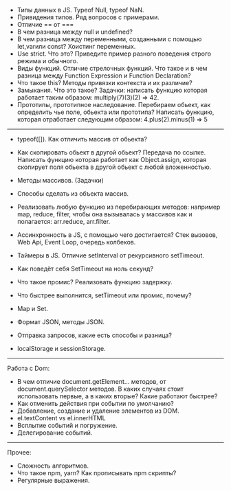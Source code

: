 * Типы данных в JS. Typeof Null, typeof NaN.
* Привидения типов. Ряд вопросов с примерами.
* Отличие == от ===
* В чем разница между null и undefined?
* В чем разница между переменными, созданными с помощью let,varили const? Хоистинг переменных.
* Use strict. Что это? Приведите пример разного поведения строго режима и обычного.
* Виды функций. Отличие стрелочных функций. Что такое и в чем разница между Function Expression и Function Declaration?
* Что такое this? Методы привязки контекста и их различие?
* Замыкания. Что это такое? Задачки: написать функцию которая работает таким образом: multiply(7)(3)(2) => 42.
* Прототипы, прототипное наследование. Перебираем обьект, как определить чье поле, обьекта или прототипа? Написать функцию, которая отработает следующим образом: 4.plus(2).minus(1) => 5
---
* typeof([]). Как отличить массив от обьекта?
* Как скопировать обьект в другой обьект? Передача по ссылке. Написать функцию которая работает как Object.assign, которая скопирует поля обьекта в другой обьект с любой вложенностью.
* Методы массивов. (Задачки)
* Способы сделать из объекта массив.



* Реализовать любую функцию из перебирающих методов: например map, reduce, filter, чтобы она вызывалась у массивов как и полагается: arr.reduce, arr.filter.
* Ассинхронность в JS, с помощью чего достигается? Стек вызовов, Web Api, Event Loop, очередь колбеков.
* Таймеры в JS. Отличие setInterval от рекурсивного setTimeout.
* Как поведёт себя SetTimeout на ноль секунд?
* Что такое промис? Реализовать функцию задержку.
* Что быстрее выполнится, setTimeout или промис, почему?
* Map и Set.
* Формат JSON, методы JSON.
* Отправка запросов, какие есть способы и разница?
* localStorage и sessionStorage.

---

Работа с Dom:

* В чем отличие document.getElement... методов, от document.querySelector методов. В каких случаях стоит использовать первые, а в каких вторые? Какие работают быстрее?
* Как отменить действия при событии по умолчанию?
* Добавление, создание и удаление элементов из DOM.
* el.textContent vs el.innerHTML
* Всплытие событий и погружение.
* Делегирование событий.

---

Прочее:

* Сложность алгоритмов.
* Что такое npm, yarn? Как прописывать npm скрипты?
* Регулярные выражения.